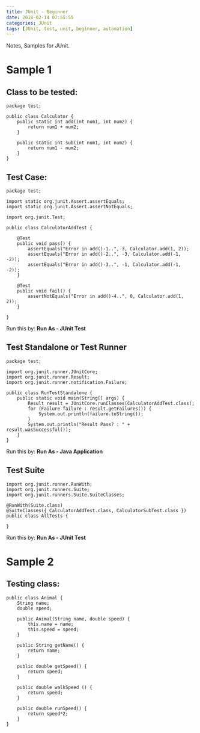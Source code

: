 ```yaml
---
title: JUnit - Beginner
date: 2018-02-14 07:55:55
categories: JUnit
tags: [JUnit, test, unit, beginner, automation]
---
```


Notes, Samples for JUnit.

<!--more-->
# Sample 1

## Class to be tested:
```
package test;

public class Calculator {
	public static int add(int num1, int num2) {
		return num1 + num2;
	}

	public static int sub(int num1, int num2) {
		return num1 - num2;
	}
}
```

## Test Case:
```
package test;

import static org.junit.Assert.assertEquals;
import static org.junit.Assert.assertNotEquals;

import org.junit.Test;

public class CalculatorAddTest {

	@Test
	public void pass() {
		assertEquals("Error in add()-1..", 3, Calculator.add(1, 2));
		assertEquals("Error in add()-2..", -3, Calculator.add(-1, -2));
		assertEquals("Error in add()-3..", -1, Calculator.add(-1, -2));
	}
	
	@Test
	public void fail() {
		assertNotEquals("Error in add()-4..", 0, Calculator.add(1, 2));
	}
	
}
```
Run this by: **Run As - JUnit Test**


## Test Standalone or Test Runner
```
package test;

import org.junit.runner.JUnitCore;
import org.junit.runner.Result;
import org.junit.runner.notification.Failure;

public class RunTestStandalone {
	public static void main(String[] args) {
		Result result = JUnitCore.runClasses(CalculatorAddTest.class);
		for (Failure failure : result.getFailures()) {
			System.out.println(failure.toString());
		}
		System.out.println("Result Pass? : " + result.wasSuccessful());
	}
}
```
Run this by: **Run As - Java Application**

## Test Suite
```
import org.junit.runner.RunWith;
import org.junit.runners.Suite;
import org.junit.runners.Suite.SuiteClasses;

@RunWith(Suite.class)
@SuiteClasses({ CalculatorAddTest.class, CalculatorSubTest.class })
public class AllTests {

}
```
Run this by: **Run As - JUnit Test**

# Sample 2

## Testing class:
```
public class Animal {
	String name;
	double speed;

	public Animal(String name, double speed) {
		this.name = name;
		this.speed = speed;
	}

	public String getName() {
		return name;
	}

	public double getSpeed() {
		return speed;
	}

	public double walkSpeed () {
		return speed;
	}

	public double runSpeed() {
		return speed*2;
	}
}

```

##